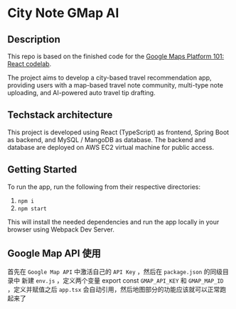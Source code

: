 # City Note GMap AI

## Description
This repo is based on the finished code for the [Google Maps Platform 101: React codelab](https://developers.google.com/codelabs/maps-platform/maps-platform-101-react-js).

The project aims to develop a city-based travel recommendation app, providing users with a map-based travel note community, multi-type note uploading, and AI-powered auto travel tip drafting.

## Techstack architecture

This project is developed using React (TypeScript) as frontend, Spring Boot as backend, and MySQL / MangoDB as database. The backend and database are deployed on AWS EC2 virtual machine for public access.

## Getting Started

To run the app, run the following from their respective directories:

1. `npm i`
2. `npm start`

This will install the needed dependencies and run the app locally in your browser using Webpack Dev Server.

## Google Map API 使用

首先在 `Google Map API` 中激活自己的 `API Key` ，然后在 `package.json` 的同级目录中 新建 `env.js` ，定义两个变量 export const `GMAP_API_KEY` 和 `GMAP_MAP_ID` ，定义并赋值之后 `app.tsx` 会自动引用，然后地图部分的功能应该就可以正常跑起来了